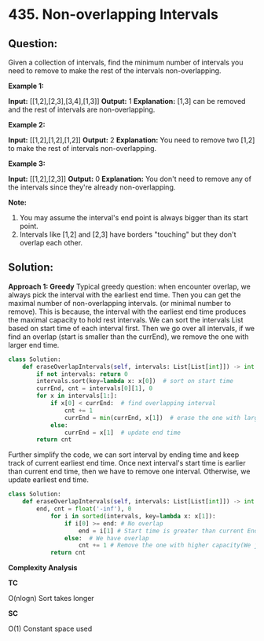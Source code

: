 
  

# 435. Non-overlapping Intervals

  

  

## Question:
Given a collection of intervals, find the minimum number of intervals you need to remove to make the rest of the intervals non-overlapping.

**Example 1:**

**Input:** [[1,2],[2,3],[3,4],[1,3]]
**Output:** 1
**Explanation:** [1,3] can be removed and the rest of intervals are non-overlapping.

**Example 2:**

**Input:** [[1,2],[1,2],[1,2]]
**Output:** 2
**Explanation:** You need to remove two [1,2] to make the rest of intervals non-overlapping.

**Example 3:**

**Input:** [[1,2],[2,3]]
**Output:** 0
**Explanation:** You don't need to remove any of the intervals since they're already non-overlapping.

**Note:**

1.  You may assume the interval's end point is always bigger than its start point.
2.  Intervals like [1,2] and [2,3] have borders "touching" but they don't overlap each other.
## Solution:
**Approach 1: Greedy**
Typical greedy question: when encounter overlap, we always pick the interval with the earliest end time. Then you can get the maximal number of non-overlapping intervals. (or minimal number to remove).
This is because, the interval with the earliest end time produces the maximal capacity to hold rest intervals.
We can sort the intervals List based on start time of each interval first. Then we go over all intervals, if we find an overlap (start is smaller than the currEnd), we remove the one with larger end time.
```python
class Solution:
    def eraseOverlapIntervals(self, intervals: List[List[int]]) -> int:
        if not intervals: return 0
        intervals.sort(key=lambda x: x[0])  # sort on start time
        currEnd, cnt = intervals[0][1], 0
        for x in intervals[1:]:
            if x[0] < currEnd:  # find overlapping interval
                cnt += 1
                currEnd = min(currEnd, x[1])  # erase the one with larger end time
            else:
                currEnd = x[1]  # update end time
        return cnt
```
Further simplify the code, we can sort interval by ending time and keep track of current earliest end time. Once next interval's start time is earlier than current end time, then we have to remove one interval. Otherwise, we update earliest end time.
```python
class Solution:
    def eraseOverlapIntervals(self, intervals: List[List[int]]) -> int:
		end, cnt = float('-inf'), 0
			for i in sorted(intervals, key=lambda x: x[1]):
				if i[0] >= end: # No overlap
					end = i[1] # Start time is greater than current End, have to update current end
				else:  # We have overlap
					cnt += 1 # Remove the one with higher capacity(We just need count in this case)
			return cnt
```

**Complexity Analysis**

**TC**

O(nlogn) Sort takes longer

**SC**

O(1) Constant space used
